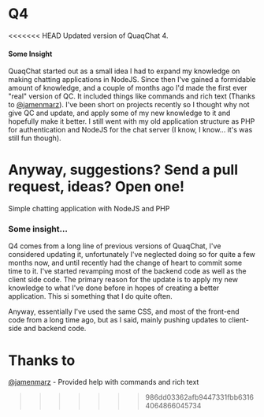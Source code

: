 # Q4
<<<<<<< HEAD
Updated version of QuaqChat 4.

#### Some Insight
QuaqChat started out as a small idea I had to expand my knowledge on making chatting applications in NodeJS. Since then I've gained a formidable amount of knowledge, and a couple of months ago I'd made the first ever "real" version of QC. It included things like commands and rich text (Thanks to [@jamenmarz](https://github.com/jamenmarz "Attribution to Jamen Marz for Rich Text  and Commands")). I've been short on projects recently so I thought why not give QC and update, and apply some of my new knowledge to it and hopefully make it better. I still went with my old application structure as PHP for authentication and NodeJS for the chat server (I know, I know... it's was still fun though). 

Anyway, suggestions? Send a pull request, ideas? Open one!
=======
Simple chatting application with NodeJS and PHP

### Some insight...
Q4 comes from a long line of previous versions of QuaqChat, I've considered updating it, unfortunately I've neglected doing so for quite a few months now, and until recently had the change of heart to commit some time to it. I've started revamping most of the backend code as well as the client side code. The primary reason for the update is to apply my new knowledge to what I've done before in hopes of creating a better application. This si something that I do quite often.

Anyway, essentially I've used the same CSS, and most of the front-end code from a long time ago, but as I said, mainly pushing updates to client-side and backend code.

# Thanks to 
[@jamenmarz](https://github.com/jamenmars) - Provided help with commands and rich text

>>>>>>> 986dd03362afb9447331fbb63164064866045734

